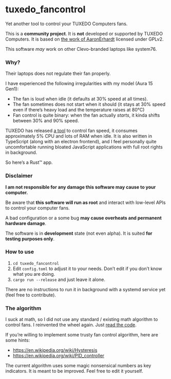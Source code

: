 # tuxedo_fancontrol

Yet another tool to control your TUXEDO Computers fans.

This is a **community project**. It is **not** developed or supported by TUXEDO Computers. It is based on [the work of AaronErhardt](https://github.com/AaronErhardt/tuxedo-rs) licensed under GPLv2.

This software *may* work on other Clevo-branded laptops like system76.

### Why?

Their laptops does not regulate their fan properly.

I have experienced the following irregularities with my model (Aura 15 Gen1):
- The fan is loud when idle (it defaults at 30% speed at all times).
- The fan sometimes does not start when it should (it stays at 30% speed even if there’s heavy load and the temperature raises at 80°C)
- Fan control is quite binary: when the fan actually *starts*, it kinda shifts between 30% and 90% speed.

TUXEDO has released [a tool](https://github.com/tuxedocomputers/tuxedo-control-center) to control fan speed, it consumes approximately 5% CPU and lots of RAM when idle. It is also written in TypeScript (along with an electron frontend), and I feel personally quite uncomfortable running bloated JavaScript applications with full root rights in background.

So here’s a Rust™ app.

### Disclaimer

**I am not responsible for any damage this software may cause to your computer.**

Be aware that **this software will run as root** and interact with low-level APIs to control your computer fans.

A bad configuration or a some bug **may cause overheats and permanent hardware damage**.

The software is in **development** state (not even alpha). It is suited **for testing purposes only**.

### How to use

1. `cd tuxedo_fancontrol`
2. Edit `config.toml` to adjust it to your needs. Don’t edit if you don’t know what you are doing.
3. `cargo run --release` and just leave it alone.

There are no instructions to run it in background with a systemd service yet (feel free to contribute).

### The algorithm

I suck at math, so I did not use any standard / existing math algorithm to control fans. I reinvented the wheel again. Just [read the code](https://git.42l.fr/neil/tuxedo-fancontrol/src/branch/main/tuxedo_fancontrol/src/fan.rs#L116).

If you’re willing to implement some trusty fan control algorithm, here are some hints:
- https://en.wikipedia.org/wiki/Hysteresis
- https://en.wikipedia.org/wiki/PID_controller

The current algorithm uses some magic nonsensical numbers as key indicators. It is meant to be improved. Feel free to edit it yourself.
